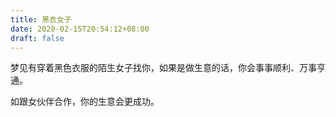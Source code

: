 ```yaml
---
title: 黑衣女子
date: 2020-02-15T20:54:12+08:00
draft: false
---
```


梦见有穿着黑色衣服的陌生女子找你，如果是做生意的话，你会事事顺利、万事亨通。


如跟女伙伴合作，你的生意会更成功。

